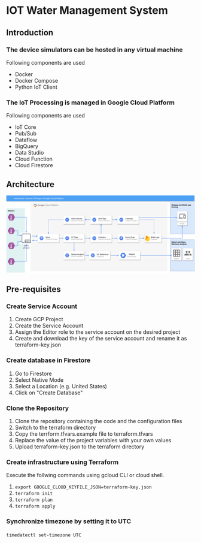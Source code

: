 # IOT Water Management System

## Introduction
### The device simulators can be hosted in any virtual machine
Following components are used
* Docker
* Docker Compose
* Python IoT Client

### The IoT Processing is managed in Google Cloud Platform
Following components are used
* IoT Core
* Pub/Sub
* Dataflow
* BigQuery
* Data Studio
* Cloud Function
* Cloud Firestore

## Architecture
![Architecture](./Architecture.png)

## Pre-requisites

### Create Service Account
1. Create GCP Project
2. Create the Service Account
3. Assign the Editor role to the service account on the desired project
4. Create and download the key of the service account and rename it as terraform-key.json

### Create database in Firestore
1. Go to Firestore
2. Select Native Mode
3. Select a Location (e.g. United States)
4. Click on "Create Database"

### Clone the Repository
1. Clone the repository containing the code and the configuration files
2. Switch to the terraform directory
3. Copy the terrform.tfvars.example file to terraform.tfvars 
4. Replace the value of the project variables with your own values
5. Upload terraform-key.json to the terraform directory

### Create infrastructure using Terraform
Execute the follwing commands using gcloud CLI or cloud shell.
1. `export GOOGLE_CLOUD_KEYFILE_JSON=terraform-key.json`
2. `terraform init`
3. `terraform plan`
4. `terraform apply`

### Synchronize timezone by setting it to UTC
`timedatectl set-timezone UTC`
